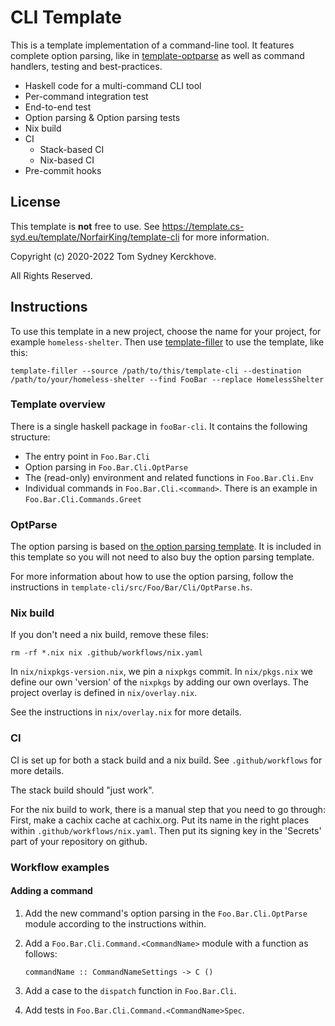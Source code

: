 # CLI Template

This is a template implementation of a command-line tool.
It features complete option parsing, like in [template-optparse](https://github.com/NorfairKing/template-optparse) as well as command handlers, testing and best-practices.

* Haskell code for a multi-command CLI tool
* Per-command integration test
* End-to-end test
* Option parsing & Option parsing tests
* Nix build
* CI
  * Stack-based CI
  * Nix-based CI
* Pre-commit hooks

## License

This template is **not** free to use.
See https://template.cs-syd.eu/template/NorfairKing/template-cli for more information.

Copyright (c) 2020-2022 Tom Sydney Kerckhove.

All Rights Reserved.

## Instructions

To use this template in a new project, choose the name for your project, for example `homeless-shelter`.
Then use [template-filler](https://github.com/NorfairKing/template-filler) to use the template, like this:

```
template-filler --source /path/to/this/template-cli --destination /path/to/your/homeless-shelter --find FooBar --replace HomelessShelter
```

### Template overview

There is a single haskell package in `fooBar-cli`.
It contains the following structure:

- The entry point in `Foo.Bar.Cli`
- Option parsing in `Foo.Bar.Cli.OptParse`
- The (read-only) environment and related functions in `Foo.Bar.Cli.Env`
- Individual commands in `Foo.Bar.Cli.<command>`. There is an example in `Foo.Bar.Cli.Commands.Greet`

### OptParse

The option parsing is based on [the option parsing template](https://github.com/NorfairKing/template-optparse).
It is included in this template so you will not need to also buy the option parsing template.

For more information about how to use the option parsing, follow the instructions in `template-cli/src/Foo/Bar/Cli/OptParse.hs`.

### Nix build

If you don't need a nix build, remove these files:

```
rm -rf *.nix nix .github/workflows/nix.yaml
```

In `nix/nixpkgs-version.nix`, we pin a `nixpkgs` commit.
In `nix/pkgs.nix` we define our own 'version' of the `nixpkgs` by adding our own overlays.
The project overlay is defined in `nix/overlay.nix`.

See the instructions in `nix/overlay.nix` for more details.

### CI

CI is set up for both a stack build and a nix build.
See `.github/workflows` for more details.

The stack build should "just work".

For the nix build to work, there is a manual step that you need to go through:
First, make a cachix cache at cachix.org.
Put its name in the right places within `.github/workflows/nix.yaml`.
Then put its signing key in the 'Secrets' part of your repository on github.

### Workflow examples

#### Adding a command

1. Add the new command's option parsing in the `Foo.Bar.Cli.OptParse` module according to the instructions within.

2. Add a `Foo.Bar.Cli.Command.<CommandName>` module with a function as follows:

   ```
   commandName :: CommandNameSettings -> C ()
   ```

3. Add a case to the `dispatch` function in `Foo.Bar.Cli`.
4. Add tests in `Foo.Bar.Cli.Command.<CommandName>Spec`.
